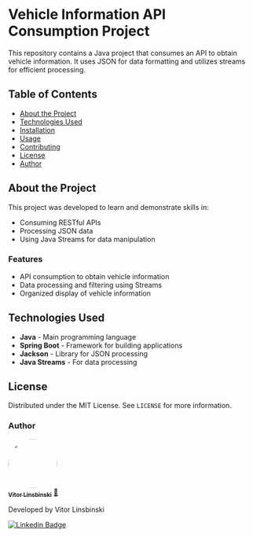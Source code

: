 # Vehicle Information API Consumption Project

This repository contains a Java project that consumes an API to obtain vehicle information. It uses JSON for data formatting and utilizes streams for efficient processing.

## Table of Contents

- [About the Project](#about-the-project)
- [Technologies Used](#technologies-used)
- [Installation](#installation)
- [Usage](#usage)
- [Contributing](#contributing)
- [License](#license)
- [Author](#author)

## About the Project

This project was developed to learn and demonstrate skills in:
- Consuming RESTful APIs
- Processing JSON data
- Using Java Streams for data manipulation

### Features

- API consumption to obtain vehicle information
- Data processing and filtering using Streams
- Organized display of vehicle information

## Technologies Used

- **Java** - Main programming language
- **Spring Boot** - Framework for building applications
- **Jackson** - Library for JSON processing
- **Java Streams** - For data processing

## License

Distributed under the MIT License. See `LICENSE` for more information.

### Author

<a href="https://github.com/vitorlinsbinski">
 <img style="border-radius: 50%;" src="https://avatars.githubusercontent.com/u/69444717?v=4" width="100px;" alt=""/>
 <br />
 <sub><b>Vitor Linsbinski</b></sub></a> <a href="https://github.com/vitorlinsbinski" title="">🚀</a>

Developed by Vitor Linsbinski

[![Linkedin Badge](https://img.shields.io/badge/-Vitor-blue?style=flat-square&logo=Linkedin&logoColor=white&link=https://www.linkedin.com/in/vitorlinsbinski/)](https://www.linkedin.com/in/vitorlinsbinski/)

